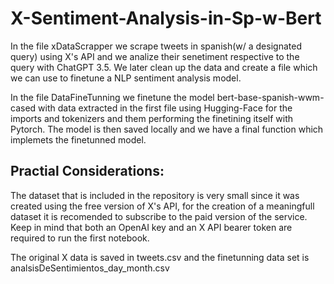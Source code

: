 # X-Sentiment-Analysis-in-Sp-w-Bert

In the file xDataScrapper we scrape tweets in spanish(w/ a designated query) using X's API and we analize their senetiment respective to the query with ChatGPT 3.5. We later clean
up the data and create a file which we can use to finetune a NLP sentiment analysis model.

In the file DataFineTunning we finetune the model bert-base-spanish-wwm-cased with data extracted in the first file using Hugging-Face for the imports and tokenizers and them performing the finetining itself
with Pytorch. The model is then saved locally and we have a final function which implemets the finetunned model.

## Practial Considerations:
The dataset that is included in the repository is very small since it was created using the free version of X's API, for the creation of a meaningfull dataset it is recomended to 
subscribe to the paid version of the service. Keep in mind that both an OpenAI key and an X API bearer token are required to run the first notebook.

The original X data is saved in tweets.csv and the finetunning data set is analsisDeSentimientos_day_month.csv
